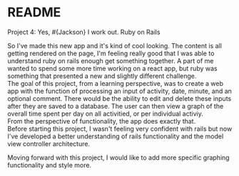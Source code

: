 # README

Project 4: Yes, #{Jackson} I work out.
Ruby on Rails

So I've made this new app and it's kind of cool looking. The content is all
getting rendered on the page, I'm feeling really good that I was able to understand ruby on rails enough get something
together. A part of me wanted to spend some more time working on a react app, but ruby was something that presented a
new and slightly different challenge.      
The goal of this project, from a learning perspective, was to create a web
app with the function of processing an input of activity, date, minute, and an optional comment. There would be the
ability to edit and delete these inputs after they are saved to a database. The user can then view a graph of the
overall time spent per day on all activitied, or per individual activiy.      
From the perspective of functionality, the app does exactly that.      
Before starting this project, I wasn't feeling very confident with rails but now I've
developed a better understanding of rails functionality and the model view controller architecture.

Moving forward with this project, I would like to add more specific graphing functionality and style more.
